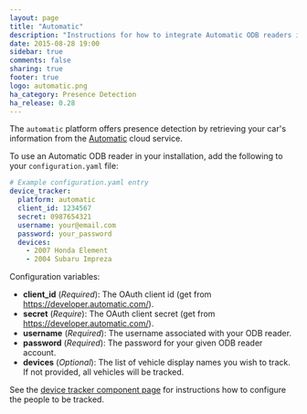 ```yaml
---
layout: page
title: "Automatic"
description: "Instructions for how to integrate Automatic ODB readers into Home Assistant."
date: 2015-08-28 19:00
sidebar: true
comments: false
sharing: true
footer: true
logo: automatic.png
ha_category: Presence Detection
ha_release: 0.28
---
```



The `automatic` platform offers presence detection by retrieving your car's information from the [Automatic](http://automatic.com/) cloud service.

To use an Automatic ODB reader in your installation, add the following to your `configuration.yaml` file:

```yaml
# Example configuration.yaml entry
device_tracker:
  platform: automatic
  client_id: 1234567
  secret: 0987654321
  username: your@email.com
  password: your_password
  devices:
    - 2007 Honda Element
    - 2004 Subaru Impreza
```

Configuration variables:

- **client_id** (*Required*): The OAuth client id (get from https://developer.automatic.com/).
- **secret** (*Require*): The OAuth client secret (get from https://developer.automatic.com/).
- **username** (*Required*): The username associated with your ODB reader.
- **password** (*Required*): The password for your given ODB reader account.
- **devices** (*Optional*): The list of vehicle display names you wish to track. If not provided, all vehicles will be tracked.

See the [device tracker component page](/components/device_tracker/) for instructions how to configure the people to be tracked.

